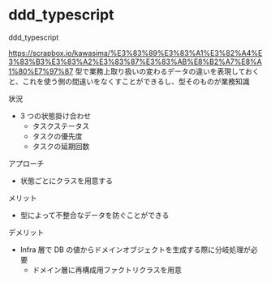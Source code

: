 # ddd_typescript

ddd_typescript

https://scrapbox.io/kawasima/%E3%83%89%E3%83%A1%E3%82%A4%E3%83%B3%E3%83%A2%E3%83%87%E3%83%AB%E8%B2%A7%E8%A1%80%E7%97%87
型で業務上取り扱いの変わるデータの違いを表現しておくと、これを使う側の間違いをなくすことができるし、型そのものが業務知識

状況

- 3 つの状態掛け合わせ
  - タスクステータス
  - タスクの優先度
  - タスクの延期回数

アプローチ

- 状態ごとにクラスを用意する

メリット

- 型によって不整合なデータを防ぐことができる

デメリット

- Infra 層で DB の値からドメインオブジェクトを生成する際に分岐処理が必要
  - ドメイン層に再構成用ファクトリクラスを用意
